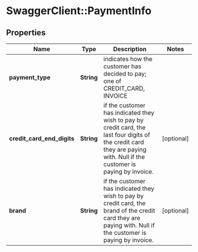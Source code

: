 # SwaggerClient::PaymentInfo

## Properties
Name | Type | Description | Notes
------------ | ------------- | ------------- | -------------
**payment_type** | **String** | indicates how the customer has decided to pay; one of CREDIT_CARD, INVOICE | 
**credit_card_end_digits** | **String** | if the customer has indicated they wish to pay by credit card, the last four digits of the credit card they are paying with. Null if the customer is paying by invoice. | [optional] 
**brand** | **String** | if the customer has indicated they wish to pay by credit card, the brand of the credit card they are paying with. Null if the customer is paying by invoice. | [optional] 


